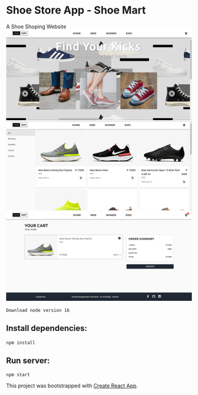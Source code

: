 # Shoe Store App - Shoe Mart
A Shoe Shoping Website
![alt text](https://github.com/praxanna06/Shoe-Mart/blob/main/public/Screenshot%201.png)
![alt text](https://github.com/praxanna06/Shoe-Mart/blob/main/public/Screenshot%202.png)
![alt text](https://github.com/praxanna06/Shoe-Mart/blob/main/public/Screenshot%203.png)
```
Download node version 16
```

## Install dependencies:

```
npm install
```

## Run server:

```
npm start
```

This project was bootstrapped with [Create React App](https://github.com/facebook/create-react-app).

